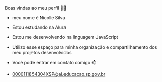 
Boas vindas ao meu perfil 💙💙
* meu nome é Nicolle Silva
* Estou estudando na Alura
* Estou me desenvolvendo na linguagem JavaScript
* Utilizo esse espaço para minha organização e compartilhamento dos meu projetos desenvolvidos

* Você pode entrar em contato comigo 📫

* 0000111854304XSP@al.educacao.sp.gov.br
